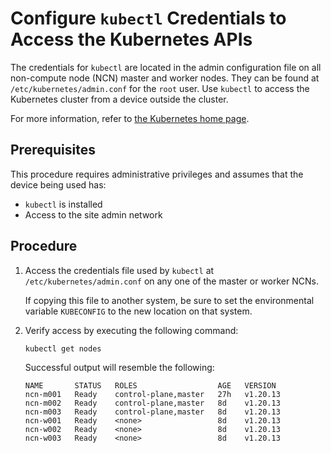 # Configure `kubectl` Credentials to Access the Kubernetes APIs

The credentials for `kubectl` are located in the admin configuration file on all non-compute node \(NCN\) master and worker nodes.
They can be found at `/etc/kubernetes/admin.conf` for the `root` user. Use `kubectl` to access the Kubernetes cluster from a
device outside the cluster.

For more information, refer to [the Kubernetes home page](https://kubernetes.io/).

## Prerequisites

This procedure requires administrative privileges and assumes that the device being used has:

- `kubectl` is installed
- Access to the site admin network

## Procedure

1. Access the credentials file used by `kubectl` at `/etc/kubernetes/admin.conf` on any one of the master or worker NCNs.

    If copying this file to another system, be sure to set the environmental variable `KUBECONFIG` to the new location on that system.

1. Verify access by executing the following command:

    ```bash
    kubectl get nodes
    ```

    Successful output will resemble the following:

    ```text
    NAME       STATUS   ROLES                  AGE   VERSION
    ncn-m001   Ready    control-plane,master   27h   v1.20.13
    ncn-m002   Ready    control-plane,master   8d    v1.20.13
    ncn-m003   Ready    control-plane,master   8d    v1.20.13
    ncn-w001   Ready    <none>                 8d    v1.20.13
    ncn-w002   Ready    <none>                 8d    v1.20.13
    ncn-w003   Ready    <none>                 8d    v1.20.13
    ```
